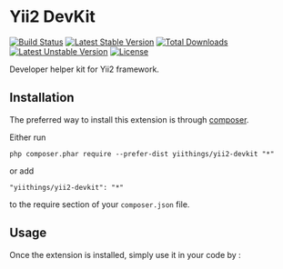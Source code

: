 Yii2 DevKit
===========
[![Build Status](https://travis-ci.org/yiithings/yii2-devkit.svg)](https://travis-ci.org/yiithings/yii2-devkit)
[![Latest Stable Version](https://poser.pugx.org/yiithings/yii2-devkit/v/stable.svg)](https://packagist.org/packages/yiithings/yii2-devkit) 
[![Total Downloads](https://poser.pugx.org/yiithings/yii2-devkit/downloads.svg)](https://packagist.org/packages/yiithings/yii2-devkit) 
[![Latest Unstable Version](https://poser.pugx.org/yiithings/yii2-devkit/v/unstable.svg)](https://packagist.org/packages/yiithings/yii2-devkit)
[![License](https://poser.pugx.org/yiithings/yii2-devkit/license.svg)](https://packagist.org/packages/yiithings/yii2-devkit)

Developer helper kit for Yii2 framework.

Installation
------------

The preferred way to install this extension is through [composer](http://getcomposer.org/download/).

Either run

```
php composer.phar require --prefer-dist yiithings/yii2-devkit "*"
```

or add

```
"yiithings/yii2-devkit": "*"
```

to the require section of your `composer.json` file.


Usage
-----

Once the extension is installed, simply use it in your code by  :

